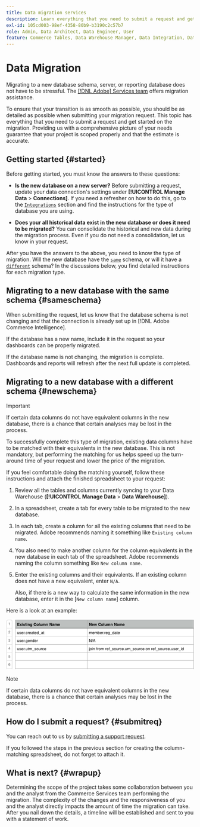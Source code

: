 ```yaml
---
title: Data migration services
description: Learn everything that you need to submit a request and get started on the migration.
exl-id: 105cd003-98ef-4358-80b9-b3190c2c57b7
role: Admin, Data Architect, Data Engineer, User
feature: Commerce Tables, Data Warehouse Manager, Data Integration, Data Import/Export
---
```

# Data Migration

Migrating to a new database schema, server, or reporting database does not have to be stressful. The [[!DNL Adobe] Services team](https://experienceleague.adobe.com/docs/commerce-knowledge-base/kb/troubleshooting/miscellaneous/mbi-service-policies.html) offers migration assistance.

To ensure that your transition is as smooth as possible, you should be as detailed as possible when submitting your migration request. This topic has everything that you need to submit a request and get started on the migration. Providing us with a comprehensive picture of your needs guarantee that your project is scoped properly and that the estimate is accurate.

## Getting started {#started}

Before getting started, you must know the answers to these questions:

* **Is the new database on a new server?** Before submitting a request, update your data connection's settings under **[!UICONTROL Manage Data** > **Connections]**. If you need a refresher on how to do this, go to the [`Integrations`](../integrations/integrations.md) section and find the instructions for the type of database you are using.

* **Does your all historical data exist in the new database or does it need to be migrated?** You can consolidate the historical and new data during the migration process. Even if you do not need a consolidation, let us know in your request.

After you have the answers to the above, you need to know the type of migration. Will the new database have the [`same`](#sameschema) schema, or will it have a [`different`](#newschema) schema? In the discussions below, you find detailed instructions for each migration type.

## Migrating to a new database with the same schema {#sameschema}

When submitting the request, let us know that the database schema is not changing and that the connection is already set up in [!DNL Adobe Commerce Intelligence].

If the database has a new name, include it in the request so your dashboards can be properly migrated.

If the database name is not changing, the migration is complete. Dashboards and reports will refresh after the next full update is completed.

## Migrating to a new database with a different schema {#newschema}

>[!IMPORTANT]
>
>If certain data columns do not have equivalent columns in the new database, there is a chance that certain analyses may be lost in the process.

To successfully complete this type of migration, existing data columns have to be matched with their equivalents in the new database. This is not mandatory, but performing the matching for us helps speed up the turn-around time of your request and lower the price of the migration.

If you feel comfortable doing the matching yourself, follow these instructions and attach the finished spreadsheet to your request:

1. Review all the tables and columns currently syncing to your Data Warehouse (**[!UICONTROL Manage Data** > **Data Warehouse]**).

1. In a spreadsheet, create a tab for every table to be migrated to the new database.

1. In each tab, create a column for all the existing columns that need to be migrated. Adobe recommends naming it something like `Existing column name`.

1. You also need to make another column for the column equivalents in the new database in each tab of the spreadsheet. Adobe recommends naming the column something like `New column name`.

1. Enter the existing columns and their equivalents. If an existing column does not have a new equivalent, enter `N/A`.

    Also, if there is a new way to calculate the same information in the new database, enter it in the [`New column name`] column.

Here is a look at an example:

![](../../../assets/Migration_Spreadsheet.png)

>[!NOTE]
>
>If certain data columns do not have equivalent columns in the new database, there is a chance that certain analyses may be lost in the process.

## How do I submit a request? {#submitreq}

You can reach out to us by [submitting a support request](https://experienceleague.adobe.com/docs/commerce-knowledge-base/kb/troubleshooting/miscellaneous/mbi-service-policies.html).

If you followed the steps in the previous section for creating the column-matching spreadsheet, do not forget to attach it.

## What is next? {#wrapup}

Determining the scope of the project takes some collaboration between you and the analyst from the Commerce Services team performing the migration. The complexity of the changes and the responsiveness of you and the analyst directly impacts the amount of time the migration can take. After you nail down the details, a timeline will be established and sent to you with a statement of work.
